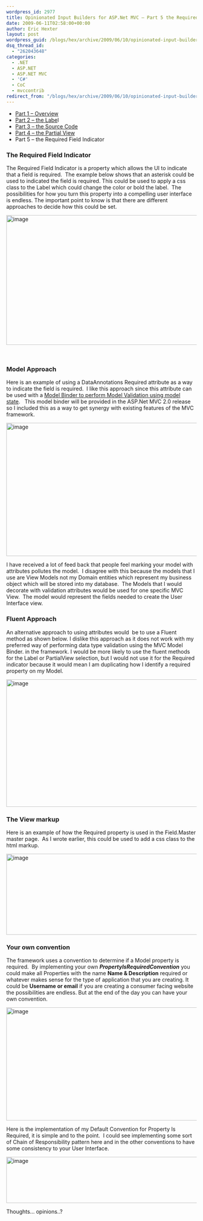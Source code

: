 ```yaml
---
wordpress_id: 2977
title: Opinionated Input Builders for ASP.Net MVC – Part 5 the Required input
date: 2009-06-11T02:58:00+00:00
author: Eric Hexter
layout: post
wordpress_guid: /blogs/hex/archive/2009/06/10/opinionated-input-builders-for-asp-net-mvc-part-5-the-required-input.aspx
dsq_thread_id:
  - "262043648"
categories:
  - .NET
  - ASP.NET
  - ASP.NET MVC
  - 'C#'
  - CoC
  - mvccontrib
redirect_from: "/blogs/hex/archive/2009/06/10/opinionated-input-builders-for-asp-net-mvc-part-5-the-required-input.aspx/"
---
```

  * <a target="_blank" href="/blogs/hex/archive/2009/06/09/opinionated-input-builders-for-asp-net-mvc-using-partials-part-i.aspx">Part 1 &ndash; Overview</a>
  * <a target="_blank" href="/blogs/hex/archive/2009/06/09/opinionated-input-builders-for-asp-net-mvc-part-2-html-layout-for-the-label.aspx">Part 2 &ndash; the Labe</a>l
  * <a target="_blank" href="/blogs/hex/archive/2009/06/10/opinionated-input-builders-for-asp-net-mvc-part-3-the-source-code.aspx">Part 3 &ndash; the Source Code</a>
  * <a target="_blank" href="/blogs/hex/archive/2009/06/10/opinionated-input-builders-for-asp-net-mvc-part-3-the-partial-view-inputs.aspx">Part 4 &ndash; the Partial View</a>
  * Part 5 &ndash; the Required Field Indicator 

### The Required Field Indicator

The Required Field Indicator is a property which allows the UI to indicate that a field is required.&nbsp; The example below shows that an&nbsp;asterisk&nbsp;could be used to indicated the field is required. This could be used to apply a css class to the Label which could change the color or bold the label.&nbsp; The possibilities for how you turn this property into a compelling user interface is endless. The important point to know is that there are different approaches to decide how this could be set.

 <img height="343" width="644" src="//lostechies.com/erichexter/files/2011/03/image_596CFF37.png" alt="image" border="0" style="border-right-width: 0px;border-top-width: 0px;border-bottom-width: 0px;border-left-width: 0px" />

&nbsp;

### Model Approach

Here is an example of using a DataAnnotations Required attribute as a way to indicate the field is required.&nbsp; I like this approach since this attribute can be used with a <a target="_blank" href="http://www.asp.net/learn/mvc/tutorial-39-cs.aspx">Model Binder to perform Model Validation using model state</a>.&nbsp;&nbsp; This model binder will be provided in the ASP.Net MVC 2.0 release so I included this as a way to get synergy with existing features of the MVC framework.

 <img height="352" width="644" src="//lostechies.com/erichexter/files/2011/03/image_71906992.png" alt="image" border="0" style="border-right-width: 0px;border-top-width: 0px;border-bottom-width: 0px;border-left-width: 0px" />

I have received a lot of feed back that people feel marking your model with attributes pollutes the model.&nbsp; I disagree with this because the models that I use are View Models not my Domain entities which represent my business object which will be stored into my database.&nbsp; The Models that I would decorate with validation attributes would be used for one specific MVC View.&nbsp; The model would represent the fields needed to create the User Interface view.&nbsp; 

### Fluent Approach

An alternative approach to using attributes would&nbsp; be to use a Fluent method as shown below. I dislike this approach as it does not work with my preferred way of performing data type validation using the MVC Model Binder. in the framework. I would be more likely to use the fluent methods for the Label or PartialView selection, but I would not use it for the Required indicator because it would mean I am duplicating how I identify a required property on my Model.

 <img height="337" width="644" src="//lostechies.com/erichexter/files/2011/03/image_3081EA2E.png" alt="image" border="0" style="border-right-width: 0px;border-top-width: 0px;border-bottom-width: 0px;border-left-width: 0px" />

### The View markup

Here is an example of how the Required property is used in the Field.Master master page.&nbsp; As I wrote earlier, this could be used to add a css class to the html markup.

<img height="214" width="644" src="//lostechies.com/erichexter/files/2011/03/image_7A30C21E.png" alt="image" border="0" style="border-right-width: 0px;border-top-width: 0px;border-bottom-width: 0px;border-left-width: 0px" />

### Your own convention

The framework uses a convention to determine if a Model property is required.&nbsp; By implementing your own **_PropertyIsRequiredConvention_** you could make all Properties with the name **Name & Description** required or&nbsp; whatever makes sense for the type of application that you are creating. It could be **Username or email** if you are creating a consumer facing website the possibilities are endless. But at the end of the day you can have your own convention.

 <img height="299" width="1028" src="//lostechies.com/erichexter/files/2011/03/image_6E2ED1EA.png" alt="image" border="0" style="border-bottom: 0px;border-left: 0px;border-top: 0px;border-right: 0px" />

Here is the implementation of my Default Convention for Property Is Required, it is simple and to the point.&nbsp; I could see implementing some sort of Chain of Responsibility pattern here and in the other conventions to have some consistency to your User Interface. 

 <img height="122" width="644" src="//lostechies.com/erichexter/files/2011/03/image_66372F88.png" alt="image" border="0" style="border-bottom: 0px;border-left: 0px;border-top: 0px;border-right: 0px" />

Thoughts&hellip; opinions..?